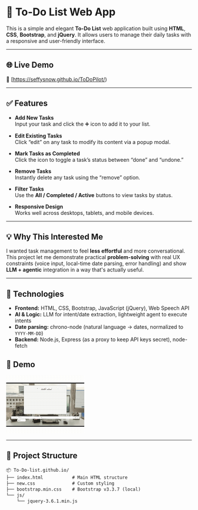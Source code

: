 # 📝 To-Do List Web App

This is a simple and elegant **To-Do List** web application built using **HTML**, **CSS**, **Bootstrap**, and **jQuery**. It allows users to manage their daily tasks with a responsive and user-friendly interface.

---


## 🌐 Live Demo

🔗 [https://seffysnow.github.io/ToDoPilot/)

---

## ✅ Features

- **Add New Tasks**  
  Input your task and click the ➕ icon to add it to your list.

- **Edit Existing Tasks**  
  Click “edit” on any task to modify its content via a popup modal.

- **Mark Tasks as Completed**  
  Click the icon to toggle a task’s status between “done” and “undone.”

- **Remove Tasks**  
  Instantly delete any task using the “remove” option.

- **Filter Tasks**  
  Use the **All / Completed / Active** buttons to view tasks by status.

- **Responsive Design**  
  Works well across desktops, tablets, and mobile devices.

---

## 💡 Why This Interested Me
I wanted task management to feel **less effortful** and more conversational. This project let me demonstrate practical **problem-solving** with real UX constraints (voice input, local-time date parsing, error handling) and show **LLM + agentic** integration in a way that's actually useful.

---

## 🧰 Technologies
- **Frontend:** HTML, CSS, Bootstrap, JavaScript (jQuery), Web Speech API
- **AI & Logic:** LLM for intent/date extraction, lightweight agent to execute intents
- **Date parsing:** chrono-node (natural language → dates, normalized to `YYYY-MM-DD`)
- **Backend:** Node.js, Express (as a proxy to keep API keys secret), node-fetch

## 🎥 Demo

![Demo](demo.gif)

---

## 📁 Project Structure

```plaintext
📦 To-Do-list.github.io/
├── index.html           # Main HTML structure
├── new.css              # Custom styling
├── bootstrap.min.css    # Bootstrap v3.3.7 (local)
└── js/
    └── jquery-3.6.1.min.js

